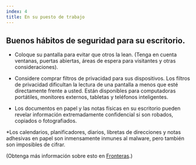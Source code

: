 ```yaml
---
index: 4
title: En su puesto de trabajo
---
```

## Buenos hábitos de seguridad para su escritorio.

- Coloque su pantalla para evitar que otros la lean. (Tenga en cuenta ventanas, puertas abiertas, áreas de espera para visitantes y otras consideraciones).

- Considere comprar filtros de privacidad para sus dispositivos. Los filtros de privacidad dificultan la lectura de una pantalla a menos que esté directamente frente a usted. Están disponibles para computadoras portátiles, monitores externos, tabletas y teléfonos inteligentes.

- Los documentos en papel y las notas físicas en su escritorio pueden revelar información extremadamente confidencial si son robados, copiados o fotografiados.

*Los calendarios, planificadores, diarios, libretas de direcciones y notas adhesivas en papel son inmensamente inmunes al malware, pero también son imposibles de cifrar.

(Obtenga más información sobre esto en [Fronteras](umbrella://travel/borders).)